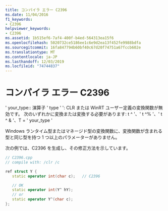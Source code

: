 ```yaml
---
title: コンパイラ エラー C2396
ms.date: 11/04/2016
f1_keywords:
- C2396
helpviewer_keywords:
- C2396
ms.assetid: 1b515ef6-7af4-400f-b4ed-564313ea15f6
ms.openlocfilehash: 5020732ce5186ee1c6e9d2ea13f452fe9988bdfa
ms.sourcegitcommit: 16fa847794b60bf40c67d20f74751a67fccb602e
ms.translationtype: MT
ms.contentlocale: ja-JP
ms.lasthandoff: 12/03/2019
ms.locfileid: "74744837"
---
```

# <a name="compiler-error-c2396"></a>コンパイラ エラー C2396

' your_type:: 演算子 ' type ' ': CLR または WinRT ユーザー定義の変換関数が無効です。 次のいずれかに変換または変換する必要があります: t ^ '、' t ^% '、' t ^ & '、T = ' your_type '

Windows ランタイム型またはマネージド型の変換関数に、変換関数が含まれる型と同じ型を持つ 1 つ以上のパラメーターがありません。

次の例では、C2396 を生成し、その修正方法を示しています。

```cpp
// C2396.cpp
// compile with: /clr /c

ref struct Y {
   static operator int(char c);   // C2396

   // OK
   static operator int(Y^ hY);
   // or
   static operator Y^(char c);
};
```
